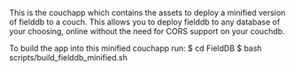 This is the couchapp which contains the assets to deploy a minified version of fielddb to a couch. This allows you to deploy fielddb to any database of your choosing, online without the need for CORS support on your couchdb.

To build the app into this minified couchapp run:
    $ cd FieldDB
    $ bash scripts/build_fielddb_minified.sh
